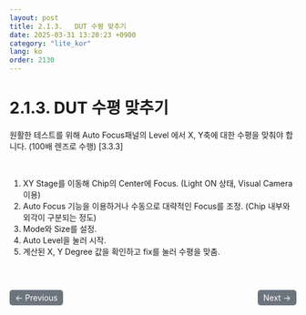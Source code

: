 ```yaml
---
layout: post
title: 2.1.3.	DUT 수평 맞추기
date: 2025-03-31 13:20:23 +0900
category: "lite_kor"
lang: ko
order: 2130
---
```


# 2.1.3. DUT 수평 맞추기

원활한 테스트를 위해 Auto Focus패널의 Level 에서 X, Y축에 대한 수평을 맞춰야 합니다. (100배 렌즈로 수행) [3.3.3]

<br/> <!-- 한줄 띄기 -->

1.	XY Stage를 이동해 Chip의 Center에 Focus. (Light ON 상태, Visual Camera 이용)
2.	Auto Focus 기능을 이용하거나 수동으로 대략적인 Focus를 조정. (Chip 내부와 외각이 구분되는 정도)
3.	Mode와 Size를 설정.
4.	Auto Level을 눌러 시작.
5.	계산된 X, Y Degree 값을 확인하고 fix를 눌러 수평을 맞춤.



<!-- 이전/다음 페이지 버튼 -->
<br/>
<br/>
<div style="display: flex; justify-content: space-between; align-items: center; margin-top: 10;">
  <!-- 이전 페이지 버튼 -->
  <a href="/manuals/manuals_lite_kor/Chapter 2/Chapter 2-1-2/" class="btn btn-primary" style="display: inline-block; padding: 5px 10px; background-color: #6c757d; color: white; text-decoration: none; border-radius: 5px;">
    ← Previous
  </a>

  <!-- 다음 페이지 버튼 -->
  <a href="/manuals/manuals_lite_kor/Chapter 2/Chapter 2-1-4/" class="btn btn-primary" style="display: inline-block; padding: 5px 10px; background-color: #6c757d; color: white; text-decoration: none; border-radius: 5px;">
    Next →
  </a>
</div>